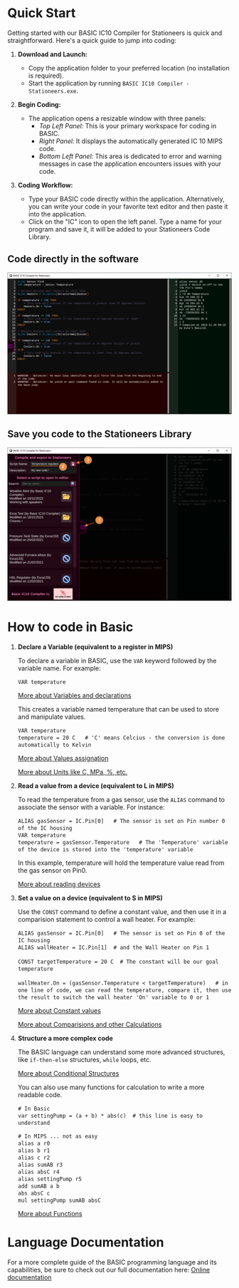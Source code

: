 # Quick Start

Getting started with our BASIC IC10 Compiler for Stationeers is quick and straightforward. Here's a quick guide to jump into coding:

1. **Download and Launch:**
   - Copy the application folder to your preferred location (no installation is required).
   - Start the application by running `BASIC IC10 Compiler - Stationeers.exe`.

2. **Begin Coding:**
   - The application opens a resizable window with three panels:
     - *Top Left Panel:* This is your primary workspace for coding in BASIC.
     - *Right Panel:* It displays the automatically generated IC 10 MIPS code.
     - *Bottom Left Panel:* This area is dedicated to error and warning messages in case the application encounters issues with your code.

3. **Coding Workflow:**
   - Type your BASIC code directly within the application. Alternatively, you can write your code in your favorite text editor and then paste it into the application.
   - Click on the "IC" icon to open the left panel. Type a name for your program and save it, it will be added to your Stationeers Code Library.

## Code directly in the software
![Screenshot of the software](screenshot.png)

## Save you code to the Stationeers Library
![Screenshot of the software](save_code.png)

# How to code in Basic

1. **Declare a Variable (equivalent to a register in MIPS)**

    To declare a variable in BASIC, use the `VAR` keyword followed by the variable name. For example:
    ```basic
    VAR temperature
    ```

    [More about Variables and declarations](Basic%20Language%20Reference.md#declarations)

    This creates a variable named temperature that can be used to store and manipulate values.
    ```basic
    VAR temperature
    temperature = 20 C   # 'C' means Celcius - the conversion is done automatically to Kelvin
    ```
    
    [More about Values assignation](Basic%20Language%20Reference.md#set-a-value)

    [More about Units like C, MPa, %, etc.](Basic%20Language%20Reference.md#units)


2. **Read a value from a device (equivalent to L in MIPS)**

    To read the temperature from a gas sensor, use the `ALIAS` command to associate the sensor with a variable. For instance:
    ```basic
    ALIAS gasSensor = IC.Pin[0]   # The sensor is set on Pin number 0 of the IC housing
    VAR temperature
    temperature = gasSensor.Temperature   # The 'Temperature' variable of the device is stored into the 'temperature' variable
    ```

    In this example, temperature will hold the temperature value read from the gas sensor on Pin0.

    [More about reading devices](Basic%20Language%20Reference.md#devices)


3. **Set a value on a device (equivalent to S in MIPS)**

    Use the `CONST` command to define a constant value, and then use it in a comparision statement to control a wall heater. For example:
    ```basic
    ALIAS gasSensor = IC.Pin[0]   # The sensor is set on Pin 0 of the IC housing
    ALIAS wallHeater = IC.Pin[1]  # and the Wall Heater on Pin 1
    
    CONST targetTemperature = 20 C  # The constant will be our goal temperature

    wallHeater.On = (gasSensor.Temperature < targetTemperature)   # in one line of code, we can read the temperature, compare it, then use the result to switch the wall heater 'On' variable to 0 or 1
    ```

    [More about Constant values](Basic%20Language%20Reference.md#constants)
    
    [More about Comparisions and other Calculations](Basic%20Language%20Reference.md#calculations)


4. **Structure a more complex code**

    The BASIC language can understand some more advanced structures, like `if-then-else` structures, `while` loops, etc.
    
    [More about Conditional Structures](Basic%20Language%20Reference.md#conditional-structures)

    You can also use many functions for calculation to write a more readable code.

    ```basic
    # In Basic
    var settingPump = (a + b) * abs(c)  # this line is easy to understand
    ```

    ```
    # In MIPS ... not as easy
    alias a r0
    alias b r1
    alias c r2
    alias sumAB r3
    alias absC r4
    alias settingPump r5
    add sumAB a b
    abs absC c
    mul settingPump sumAB absC
    ```

    [More about Functions](Basic%20Language%20Reference.md#functions)

# Language Documentation

For a more complete guide of the BASIC programming language and its capabilities, be sure to check out our full documentation here: [Online documentation](Basic%20Language%20Reference.md)
